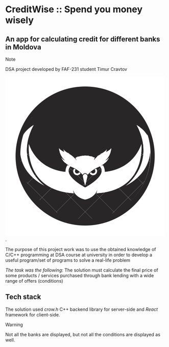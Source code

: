 # CreditWise :: Spend you money wisely
## An app for calculating credit for different banks in Moldova

> [!NOTE]
> DSA project developed by FAF-231 student Timur Cravtov

![CreditWise logo](/client/src/static/creditwise_logo.png "Text to show on mouseover").

The purpose of this project work was to use the obtained knowledge of C/C++ programming at DSA course at university in order to develop a useful program/set of programs to solve a real-life problem

_The task was the following_: The solution must calculate the final price of some products / services purchased through bank lending with a wide range of offers (conditions)

## Tech stack

The solution used *crow.h* C++ backend library for server-side and *React* framework for client-side.


> [!WARNING]
> Not all the banks are displayed, but not all the conditions are displayed as well.